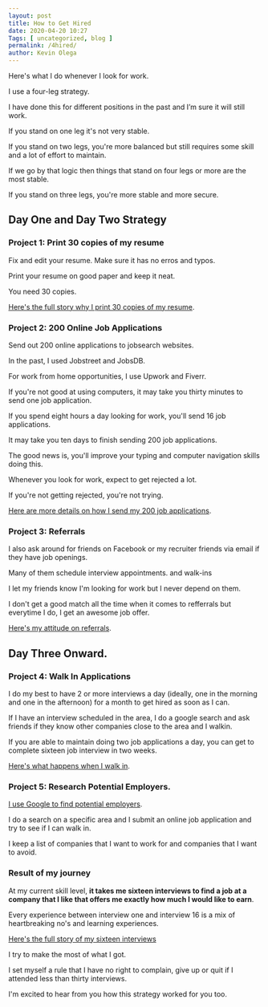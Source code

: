 ```yaml
--- 
layout: post 
title: How to Get Hired
date: 2020-04-20 10:27
Tags: [ uncategorized, blog ]
permalink: /4hired/ 
author: Kevin Olega 
--- 
```

Here's what I do whenever I look for work. 

I use a four-leg strategy.

I have done this for different positions in the past and I’m sure it will still work. 

If you stand on one leg it's not very stable.

If you stand on two legs, you're more balanced but still requires some skill and a lot of effort to maintain.

If we go by that logic then things that stand on four legs or more are the most stable. 

If you stand on three legs, you're more stable and more secure.

## Day One and Day Two Strategy

### Project 1: Print 30 copies of my resume

Fix and edit your resume. Make sure it has no erros and typos.

Print your resume on good paper and keep it neat.

You need 30 copies.

[Here's the full story why I print 30 copies of my resume](https://callcentertrainingtips.com/30resumes/).

### Project 2: 200 Online Job Applications

Send out 200 online applications to jobsearch websites.

In the past, I used Jobstreet and JobsDB.

For work from home opportunities, I use Upwork and Fiverr.

If you're not good at using computers, it may take you thirty minutes to send one job application.

If you spend eight hours a day looking for work, you'll send 16 job applications.

It may take you ten days to finish sending 200 job applications.

The good news is, you'll improve your typing and computer navigation skills doing this.

Whenever you look for work, expect to get rejected a lot.

If you're not getting rejected, you're not trying.

[Here are more details on how I send my 200 job applications](https://callcentertrainingtips.com/200/).

### Project 3: Referrals

I also ask around for friends on Facebook or my recruiter friends via email if they have job openings. 

Many of them schedule interview appointments. and walk-ins 

I let my friends know I'm looking for work but I never depend on them.

I don't get a good match all the time when it comes to refferrals but everytime I do, I get an awesome job offer.

[Here's my attitude on referrals](https://callcentertrainingtips.com/referrals/).

## Day Three Onward.

### Project 4: Walk In Applications

I do my best to have 2 or more interviews a day (ideally, one in the morning and one in the afternoon) for a month to get hired as soon as I can.

If I have an interview scheduled in the area, I do a google search and ask friends if they know other companies close to the area and I walkin.

If you are able to maintain doing two job applications a day, you can get to complete sixteen job interview in two weeks.

[Here's what happens when I walk in](https://callcentertrainingtips.com/walkin/).


### Project 5: Research Potential Employers.


[I use Google to find potential employers](https://callcentertrainingtips.com/google-companies/). 

I do a search on a specific area and I submit an online job application and try to see if I can walk in.

I keep a list of companies that I want to work for and companies that I want to avoid.

### Result of my journey

At my current skill level, **it takes me sixteen interviews to find a job at a company that I like that offers me exactly how much I would like to earn**.

Every experience between interview one and interview 16 is a mix of heartbreaking no's and learning experiences. 

[Here's the full story of my sixteen interviews](https://callcentertrainingtips.com/dream-job/)

I try to make the most of what I got.

I set myself a rule that I have no right to complain, give up or quit if I attended less than thirty interviews.

I'm excited to hear from you how this strategy worked for you too.